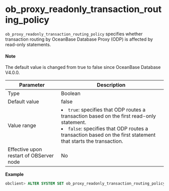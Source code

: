 # ob_proxy_readonly_transaction_routing_policy


`ob_proxy_readonly_transaction_routing_policy` specifies whether transaction routing by OceanBase Database Proxy (ODP) is affected by read-only statements.

<main id="notice" type='explain'>
  <h4>Note</h4>
  <p>The default value is changed from true to false since OceanBase Database V4.0.0. </p>
</main>

| Parameter | Description |
|------------------|----------------------------------------------------------------------------------------------------------------------------------------------------------------------------|
| Type | Boolean |
| Default value | false |
| Value range | <li> `true`: specifies that ODP routes a transaction based on the first read-only statement.    <li> `false`: specifies that ODP routes a transaction based on the first statement that starts the transaction.  |
| Effective upon restart of OBServer node | No |


**Example**

```sql
obclient> ALTER SYSTEM SET ob_proxy_readonly_transaction_routing_policy = true;
```
